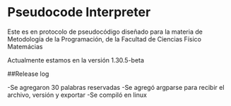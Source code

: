 # Pseudocode Interpreter

Este es en protocolo de pseudocódigo diseñado para la materia de Metodología de la Programación, de la Facultad de Ciencias Físico Matemácias




Actualmente estamos en la versión 1.30.5-beta

##Release log

-Se agregaron 30 palabras reservadas
-Se agregó argparse para recibir el archivo, versión y exportar
-Se compiló en linux
